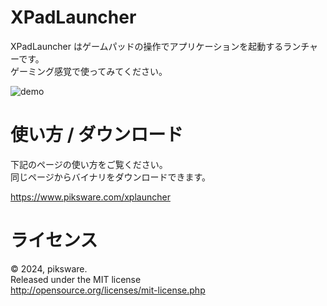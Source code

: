 # XPadLauncher

XPadLauncher はゲームパッドの操作でアプリケーションを起動するランチャーです。  
ゲーミング感覚で使ってみてください。

![demo](https://github.com/user-attachments/assets/2216a671-cdf9-4abf-b21b-0110627d5ee7)


# 使い方 / ダウンロード

下記のページの使い方をご覧ください。  
同じページからバイナリをダウンロードできます。  

https://www.piksware.com/xplauncher

# ライセンス
© 2024, piksware.  
Released under the MIT license  
http://opensource.org/licenses/mit-license.php  
